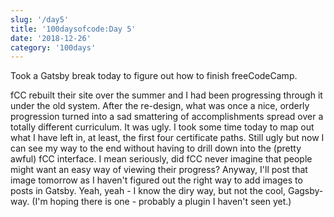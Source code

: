 ```yaml
---
slug: '/day5'
title: '100daysofcode:Day 5'
date: '2018-12-26'
category: '100days'
---
```


Took a Gatsby break today to figure out how to finish freeCodeCamp.

fCC rebuilt their site over the summer and I had been progressing through it under the old system. After the re-design, what was once a nice, orderly progression turned into a sad smattering of accomplishments spread over a totally different curriculum.
It was ugly.
I took some time today to map out what I have left in, at least, the first four certificate paths. Still ugly but now I can see my way to the end without having to drill down into the (pretty awful) fCC interface.
I mean seriously, did fCC never imagine that people might want an easy way of viewing their progress?
Anyway, I'll post that image tomorrow as I haven't figured out the right way to add images to posts in Gatsby. Yeah, yeah - I know the diry way, but not the cool, Gagsby-way. (I'm hoping there is one - probably a plugin I haven't seen yet.)

